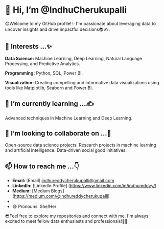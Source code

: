# 👋 Hi, I’m @IndhuCherukupalli 

😊Welcome to my GitHub profile!✨ I'm passionate about leveraging data to uncover insights and drive impactful decisions📚✍.

## 👀 Interests ...✨
  **Data Science:** Machine Learning, Deep Learning, Natural Language Processing, and Predictive Analytics.
  
  **Programming:** Python, SQL, Power BI.
  
  **Visualization:** Creating compelling and informative data visualizations using tools like Matplotlib, Seaborn and Power BI.

## 🌱 I’m currently learning ...✍
   Advanced techniques in Machine Learning and Deep Learning.
   
## 💞️ I’m looking to collaborate on ...🤝
   Open-source data science projects.
   Research projects in machine learning and artificial intelligence.
   Data-driven social good initiatives.
  
## 📫 How to reach me ...👇 
- **Email:** [Email] indhureddycherukupalli@gmail.com
- **LinkedIn:** [LinkedIn Profile] (https://www.linkedin.com/in/indhureddyy/)
- **Medium:** [Medium Blogs] (https://medium.com/@indhureddycherukupalli)
- 
- 😄 Pronouns: She/Her

😎Feel free to explore my repositories and connect with me. I'm always excited to meet fellow data enthusiasts and professionals!🚀🔎

